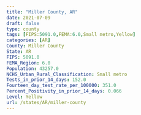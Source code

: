 ```yaml
---
title: "Miller County, AR"
date: 2021-07-09
draft: false
type: county
tags: [FIPS:5091.0,FEMA:6.0,Small metro,Yellow]
categories: [AR]
County: Miller County
State: AR
FIPS: 5091.0
FEMA_Region: 6.0
Population: 43257.0
NCHS_Urban_Rural_Classification: Small metro
Tests_in_prior_14_days: 152.0
Fourteen_day_test_rate_per_100000: 351.0
Percent_Positivity_in_prior_14_days: 0.066
Level: Yellow
url: /states/AR/miller-county
---
```



